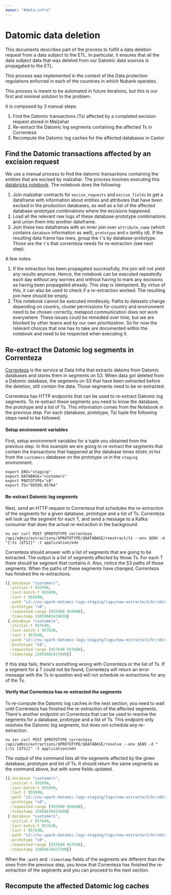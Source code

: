 ```yaml
---
owner: "#data-infra"
---
```


# Datomic data deletion

This documents describes part of the process to fulfill a data deletion request from a data subject to the ETL. In particular, it ensures that all the data subject data that was deleted from our Datomic data sources is propagated to the ETL.

This process was implemented in the context of the Data protection regulations enforced in each of the countries in which Nubank operates.

This process is meant to be automated in future iterations, but this is our first and minimal solution to the problem.

[comment]: <> (TODO: An explanation of the entire data deletion process for Datomic sources is missing.)

It is composed by 3 manual steps:

1. Find the Datomic transactions (Ts) affected by a completed excision request stored in Malzahar
2. Re-extract the Datomic log segments containing the affected Ts in Correnteza
3. Recompute the Datomic log caches for the affected databases in Castor

[comment]: <> (TODO: Add detailed step-by-step guide)

## Find the Datomic transactions affected by an excision request

We use a manual process to find the datomic transactions containing the
entities that are excised by malzahar. The process involves executing this
[databricks notebook](https://nubank.cloud.databricks.com/#notebook/2862587).
The notebook does the following:

1. Join malzahar contracts for `excise_requests` and `excise_fields` to get
   a dataframe with information about entities and attributes that have been
   excised in the production databases, as well as a list of the affected
   database-prototype combinations where the excisions happened.
2. Load all the relevant raw logs of these database-prototype combinations and
   union them into another dataframe.
3. Join these two dataframes with an inner join over `attribute_name` (which
   contains `database` information as well), `prototype` and `e` (entity id). If
   the resulting data frame has rows, group the `t`'s by database-prototype.
   Those are the `t`'s that correnteza needs for re-extraction (see next step).

A few notes:

1. If the extraction has been propagated successfully, the join will not yield
   any results anymore. Hence, the notebook can be executed repeatedly each day
   without any worries and without having to mark any excisions as having been
   propagated already. This step is idempotent. By virtue of this, it can also
   be used to check if a re-extraction worked: The resulting join here should
   be empty.
2. This notebook cannot be executed mindlessly. Paths to datasets change
   depending on country, cluster permissions for country and environment need
   to be chosen correctly, metapod communication does not work everywhere.
   These issues could be remedied over time, but we are blocked by other teams
   and by our own prioritization. So for now the relevant choices that one has
   to take are documented within the notebook and need to be respected when
   executing it.


## Re-extract the Datomic log segments in Correnteza

[Correnteza](https://github.com/nubank/correnteza) is the service at
Data Infra that extracts datoms from Datomic databases and stores them
in segments on S3. When data got deleted from a Datomic database, the
segments on S3 that have been extracted before the deletion, still
contain the data. Those segments need to be re-extracted.

Correnteza has HTTP endpoints that can be used to re-extract Datomic
log segments. To re-extract these segments you need to know the
database, the prototype and a list of Ts. This information comes from
the Notebook in the previous step. For each (database, prototype, Ts)
tuple the following steps need to be followed.

#### Setup environment variables

First, setup environment variables for a tuple you obtained from the
previous step. In this example we are going to re-extract the segments
that contain the transactions that happened at the database times
`95599,95764` from the `customers` database on the prototype `s0` in
the `staging` environment.

```shell
export ENV="staging"
export DATABASE="customers"
export PROTOTYPE="s0"
export TS="95599,95764"
```

#### Re-extract Datomic log segments

Next, send an HTTP request to Correnteza that schedules the
re-extraction of the segments for a given database, prototype and a
list of Ts. Correnteza will look up the segment for each T, and send a
message to a Kafka consumer that does the actual re-extraction in the
background.

```shell
nu ser curl POST $PROTOTYPE correnteza /api/admin/extractions/$PROTOTYPE/$DATABASE/reextract/ts --env $ENV -d "{:ts [$TS]}" -t application/edn
```

Correnteza should answer with a list of segments that are going to be
extracted. The output is a list of segments affected by those Ts. For
each T there should be segment that contains it. Also, notice the S3
paths of those segments. When the paths of these segments have
changed, Correnteza has finished the re-extractions.

```clojure
[{:database "customers",
  :initial-t 95599N,
  :last-batch-t 95595N,
  :last-t 95599N,
  :path "s3://nu-spark-datomic-logs-staging/logs/new-extractor2/br/s0/customers/ea25e93e-e14a-473b-b09a-83934ef2cd2a-95595-95599.avro",
  :prototype "s0",
  :requested-range [95599N 95600N],
  :timestamp 1585060243481N}
 {:database "customers",
  :initial-t 95764N,
  :last-batch-t 95763N,
  :last-t 95764N,
  :path "s3://nu-spark-datomic-logs-staging/logs/new-extractor2/br/s0/customers/3b0df555-794d-4ccf-89b7-a7152ba5d538-95763-95764.avro",
  :prototype "s0",
  :requested-range [95764N 95765N],
  :timestamp 1585060243760N}]
```

If this step fails, there's something wrong with Correnteza or the
list of Ts. If a segment for a T could not be found, Correnteza will
return an error message with the Ts in question and will not schedule
re-extractions for any of the Ts.

#### Verify that Correnteza has re-extracted the segments

To re-compute the Datomic log caches in the next section, you need to
wait until Correnteza has finished the re-extraction of the affected
segments. There's another endpoint on Correnteza that can be used to
resolve the segments for a database, prototype and a list of Ts. This
endpoint only resolves the Datomic log segments, but does not schedule
any re-extraction.

```shell
nu ser curl POST $PROTOTYPE correnteza /api/admin/extractions/$PROTOTYPE/$DATABASE/resolve --env $ENV -d "{:ts [$TS]}" -t application/edn
```

The output of the command lists all the segments affected by the given
database, prototype and list of Ts. It should return the same segments
as the command above, but with some fields updated.

```clojure
[{:database "customers",
  :initial-t 95599N,
  :last-batch-t 95595N,
  :last-t 95599N,
  :path "s3://nu-spark-datomic-logs-staging/logs/new-extractor2/br/s0/customers/1dfe311c-0a94-459b-851a-f305f5ea1f58-95595-95599.avro",
  :prototype "s0",
  :requested-range [95599N 95600N],
  :timestamp 1585067042508N}
 {:database "customers",
  :initial-t 95764N,
  :last-batch-t 95763N,
  :last-t 95764N,
  :path "s3://nu-spark-datomic-logs-staging/logs/new-extractor2/br/s0/customers/42cd74d0-2c3a-45be-89a1-1612ce9cbc82-95763-95764.avro",
  :prototype "s0",
  :requested-range [95764N 95765N],
  :timestamp 1585067042734N}]
```

When the `:path` and `:timestamp` fields of the segments are different
than the ones from the previous step, you know that Correnteza has
finished the re-extraction of the segments and you can proceed to the
next section.

## Recompute the affected Datomic log caches

[comment]: <> (TODO: Add detailed step-by-step guide)
